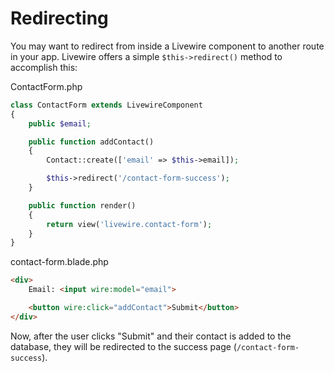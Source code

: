 # Redirecting

You may want to redirect from inside a Livewire component to another route in your app. Livewire offers a simple `$this->redirect()` method to accomplish this:

<div title="Component"><div title="Component__class">

ContactForm.php
```php
class ContactForm extends LivewireComponent
{
    public $email;

    public function addContact()
    {
        Contact::create(['email' => $this->email]);

        $this->redirect('/contact-form-success');
    }

    public function render()
    {
        return view('livewire.contact-form');
    }
}
```
</div>
<div title="Component__view">

contact-form.blade.php
```html
<div>
    Email: <input wire:model="email">

    <button wire:click="addContact">Submit</button>
</div>
```
</div>
</div>

Now, after the user clicks "Submit" and their contact is added to the database, they will be redirected to the success page (`/contact-form-success`).
